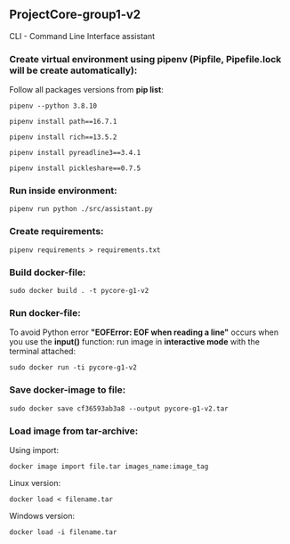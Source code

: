 ## ProjectCore-group1-v2
CLI - Command Line Interface assistant

### Create virtual environment using pipenv (Pipfile, Pipefile.lock will be create automatically):
Follow all packages versions from **pip list**:
```
pipenv --python 3.8.10
```
```
pipenv install path==16.7.1
```
```
pipenv install rich==13.5.2
```
```
pipenv install pyreadline3==3.4.1
```
```
pipenv install pickleshare==0.7.5
```

### Run inside environment:
```
pipenv run python ./src/assistant.py
```

### Create requirements:
```
pipenv requirements > requirements.txt
```

### Build docker-file:
```
sudo docker build . -t pycore-g1-v2
```

### Run docker-file:
To avoid Python error **"EOFError: EOF when reading a line"** occurs when you use the **input()** function: run image in **interactive mode** with the terminal attached:
```
sudo docker run -ti pycore-g1-v2
```

### Save docker-image to file:
```
sudo docker save cf36593ab3a8 --output pycore-g1-v2.tar
```

### Load image from tar-archive:
Using import:
```
docker image import file.tar images_name:image_tag
```

Linux version:
```
docker load < filename.tar
```

Windows version:
```
docker load -i filename.tar
```
